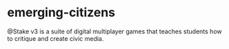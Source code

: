 # emerging-citizens
@Stake v3 is a suite of digital multiplayer games that teaches students how to critique and create civic media.
